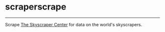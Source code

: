 # scraperscrape
---

Scrape [The Skyscraper Center](http://www.skyscrapercenter.com/) for data on the world's skyscrapers.
